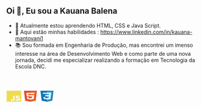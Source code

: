 ## Oi 👋, Eu sou a Kauana Balena

- 🌱 Atualmente estou aprendendo HTML, CSS e Java Script.
- 📃 Aqui estão minhas habilidades : https://www.linkedin.com/in/kauana-mantovani1
- 📚 Sou formada em Engenharia de Produção, mas encontrei um imenso interesse na área de Desenvolvimento Web e como parte de uma nova jornada, decidi me especializar realizando a formação em Tecnologia da Escola DNC.

#

<div style="display: inline_block"><br>
  <img align="center" alt="js" height="30" width="40" src="https://raw.githubusercontent.com/devicons/devicon/master/icons/javascript/javascript-plain.svg">
  <img align="center" alt="html" height="30" width="40" src="https://raw.githubusercontent.com/devicons/devicon/master/icons/html5/html5-original.svg">
  <img align="center" alt="css" height="30" width="40" src="https://raw.githubusercontent.com/devicons/devicon/master/icons/css3/css3-original.svg">
</div>

